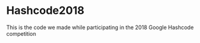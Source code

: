 # Hashcode2018
This is the code we made while participating in the 2018 Google Hashcode competition
